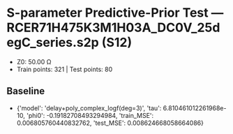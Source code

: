 # S-parameter Predictive-Prior Test — RCER71H475K3M1H03A_DC0V_25degC_series.s2p (S12)
- Z0: 50.00 Ω
- Train points: 321  |  Test points: 80

## Baseline
- {'model': 'delay+poly_complex_logf(deg=3)', 'tau': 6.810461012261968e-10, 'phi0': -0.19182708493294984, 'train_MSE': 0.006805760440832762, 'test_MSE': 0.008624668058664086}